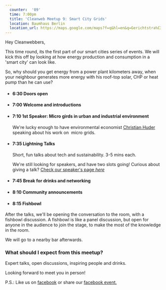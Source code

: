 ```yaml
---
  counter:  '09'
  time: 7:00pm
  title: 'Cleanweb Meetup 9: Smart City Grids'
  location: Baumhaus Berlin
  location_url: https://maps.google.com/maps?f=q&hl=en&q=Gerichtstra%C3%9Fe+23+%28front+house%2C+ground+floor%29%2C+Berlin%2C+de
---
```


Hey Cleanwebbers,

This time round, its the first part of our smart cities series of events. We will kick this off by looking at how energy production and consumption in a 'smart city' can look like.  

So, why should you get energy from a power plant kilometers away, when your neighbour generates more energy with his roof-top solar, CHP or heat pump than he can use?  

- #### 6:30 Doors open
- #### 7:00 Welcome and introductions
- #### 7:10 1st Speaker: Micro girds in urban and industrial environment

  We're lucky enough to have environmental economist [Christian Huder](https://www.linkedin.com/profile/view?id=116056294) speaking about his work on  micro grids.

- #### 7:35 Lightning Talks

  Short, fun talks about tech and sustainability. 3-5 mins each.

  We're still looking for speakers, and have two slots going! Curious about giving a talk? [Check our speaker's page _here_](https://docs.google.com/a/productscience.co.uk/forms/d/1THfsECvbwjHbeeaBZt-VUvKy5-1hu7JUyW0ga3gSd-Y/viewform)

- #### 7:45 Break for drinks and networking
- #### 8:10 Community announcements
- #### 8:15 Fishbowl

After the talks, we'll be opening the conversation to the room, with a fishbowl discussion. A fishbowl is like a panel discussion, but open for anyone in the audience to join the stage, to make the most of the knowledge in the room.  

We will go to a nearby bar afterwards.  

### What should I expect from this meetup?

Expert talks, open discussions, inspiring people and drinks. 

Looking forward to meet you in person!

P.S.: Like us on [facebook](https://www.facebook.com/CleanwebBerlin) or share our [facebook event.](https://www.facebook.com/events/1561218977490223/)
